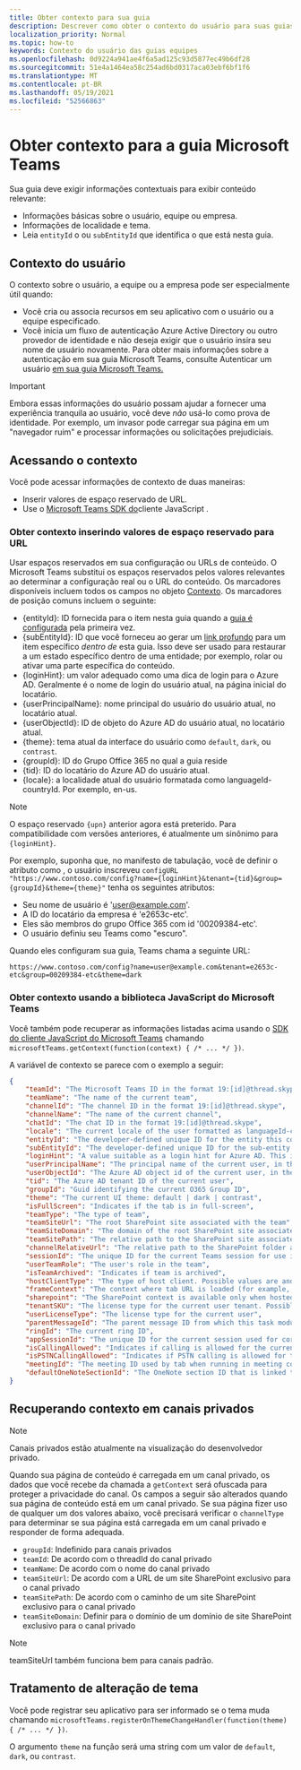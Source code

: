 ```yaml
---
title: Obter contexto para sua guia
description: Descrever como obter o contexto do usuário para suas guias
localization_priority: Normal
ms.topic: how-to
keywords: Contexto do usuário das guias equipes
ms.openlocfilehash: 0d9224a941ae4f6a5ad125c93d5877ec49b6df28
ms.sourcegitcommit: 51e4a1464ea58c254ad6bd0317aca03ebf6bf1f6
ms.translationtype: MT
ms.contentlocale: pt-BR
ms.lasthandoff: 05/19/2021
ms.locfileid: "52566863"
---
```

# <a name="get-context-for-your-microsoft-teams-tab"></a>Obter contexto para a guia Microsoft Teams

Sua guia deve exigir informações contextuais para exibir conteúdo relevante:

* Informações básicas sobre o usuário, equipe ou empresa.
* Informações de localidade e tema.
* Leia `entityId` o ou `subEntityId` que identifica o que está nesta guia.

## <a name="user-context"></a>Contexto do usuário

O contexto sobre o usuário, a equipe ou a empresa pode ser especialmente útil quando:

* Você cria ou associa recursos em seu aplicativo com o usuário ou a equipe especificado.
* Você inicia um fluxo de autenticação Azure Active Directory ou outro provedor de identidade e não deseja exigir que o usuário insira seu nome de usuário novamente. Para obter mais informações sobre a autenticação em sua guia Microsoft Teams, consulte Autenticar um usuário [em sua guia Microsoft Teams.](~/concepts/authentication/authentication.md)

> [!IMPORTANT]
> Embora essas informações do usuário possam ajudar a fornecer uma experiência tranquila ao usuário, você deve *não* usá-lo como prova de identidade. Por exemplo, um invasor pode carregar sua página em um "navegador ruim" e processar informações ou solicitações prejudiciais.

## <a name="accessing-context"></a>Acessando o contexto

Você pode acessar informações de contexto de duas maneiras:

* Inserir valores de espaço reservado de URL.
* Use o [Microsoft Teams SDK do](/javascript/api/overview/msteams-client)cliente JavaScript .

### <a name="getting-context-by-inserting-url-placeholder-values"></a>Obter contexto inserindo valores de espaço reservado para URL

Usar espaços reservados em sua configuração ou URLs de conteúdo. O Microsoft Teams substitui os espaços reservados pelos valores relevantes ao determinar a configuração real ou o URL do conteúdo. Os marcadores disponíveis incluem todos os campos no objeto [Contexto](/javascript/api/@microsoft/teams-js/microsoftteams.context?view=msteams-client-js-latest&preserve-view=true). Os marcadores de posição comuns incluem o seguinte:

* {entityId}: ID fornecida para o item nesta guia quando a [guia é configurada](~/tabs/how-to/create-tab-pages/configuration-page.md) pela primeira vez. 
* {subEntityId}: ID que você forneceu ao gerar um [link profundo](~/concepts/build-and-test/deep-links.md) para um item específico _dentro de_ esta guia. Isso deve ser usado para restaurar a um estado específico dentro de uma entidade; por exemplo, rolar ou ativar uma parte específica do conteúdo.
* {loginHint}: um valor adequado como uma dica de login para o Azure AD. Geralmente é o nome de login do usuário atual, na página inicial do locatário.
* {userPrincipalName}: nome principal do usuário do usuário atual, no locatário atual.
* {userObjectId}: ID de objeto do Azure AD do usuário atual, no locatário atual.
* {theme}: tema atual da interface do usuário como `default`, `dark`, ou `contrast`.
* {groupId}: ID do Grupo Office 365 no qual a guia reside
* {tid}: ID do locatário do Azure AD do usuário atual.
* {locale}: a localidade atual do usuário formatada como languageId-countryId. Por exemplo, en-us.

>[!NOTE]
>O espaço reservado `{upn}` anterior agora está preterido. Para compatibilidade com versões anteriores, é atualmente um sinônimo para `{loginHint}`.

Por exemplo, suponha que, no manifesto de tabulação, você de definir o atributo como , o usuário inscreveu `configURL` `"https://www.contoso.com/config?name={loginHint}&tenant={tid}&group={groupId}&theme={theme}"` tenha os seguintes atributos:

* Seu nome de usuário é 'user@example.com'.
* A ID do locatário da empresa é 'e2653c-etc'.
* Eles são membros do grupo Office 365 com id '00209384-etc'.
* O usuário definiu seu Teams como "escuro".

Quando eles configuram sua guia, Teams chama a seguinte URL:

`https://www.contoso.com/config?name=user@example.com&tenant=e2653c-etc&group=00209384-etc&theme=dark`

### <a name="getting-context-by-using-the-microsoft-teams-javascript-library"></a>Obter contexto usando a biblioteca JavaScript do Microsoft Teams

Você também pode recuperar as informações listadas acima usando o [SDK do cliente JavaScript do Microsoft Teams](/javascript/api/overview/msteams-client) chamando `microsoftTeams.getContext(function(context) { /* ... */ })`.

A variável de contexto se parece com o exemplo a seguir:

```json
{
    "teamId": "The Microsoft Teams ID in the format 19:[id]@thread.skype",
    "teamName": "The name of the current team",
    "channelId": "The channel ID in the format 19:[id]@thread.skype",
    "channelName": "The name of the current channel",
    "chatId": "The chat ID in the format 19:[id]@thread.skype",
    "locale": "The current locale of the user formatted as languageId-countryId (for example, en-us)",
    "entityId": "The developer-defined unique ID for the entity this content points to",
    "subEntityId": "The developer-defined unique ID for the sub-entity this content points to",
    "loginHint": "A value suitable as a login hint for Azure AD. This is usually the login name of the current user, in their home tenant",
    "userPrincipalName": "The principal name of the current user, in the current tenant",
    "userObjectId": "The Azure AD object id of the current user, in the current tenant",
    "tid": "The Azure AD tenant ID of the current user",
    "groupId": "Guid identifying the current O365 Group ID",
    "theme": "The current UI theme: default | dark | contrast",
    "isFullScreen": "Indicates if the tab is in full-screen",
    "teamType": "The type of team",
    "teamSiteUrl": "The root SharePoint site associated with the team",
    "teamSiteDomain": "The domain of the root SharePoint site associated with the team",
    "teamSitePath": "The relative path to the SharePoint site associated with the team",
    "channelRelativeUrl": "The relative path to the SharePoint folder associated with the channel",
    "sessionId": "The unique ID for the current Teams session for use in correlating telemetry data",
    "userTeamRole": "The user's role in the team",
    "isTeamArchived": "Indicates if team is archived",
    "hostClientType": "The type of host client. Possible values are android, ios, web, desktop, rigel",
    "frameContext": "The context where tab URL is loaded (for example, content, task, setting, remove, sidePanel)",
    "sharepoint": "The SharePoint context is available only when hosted in SharePoint",
    "tenantSKU": "The license type for the current user tenant. Possible values are enterprise, free, edu, unknown",
    "userLicenseType": "The license type for the current user",
    "parentMessageId": "The parent message ID from which this task module is launched",
    "ringId": "The current ring ID",
    "appSessionId": "The unique ID for the current session used for correlating telemetry data",
    "isCallingAllowed": "Indicates if calling is allowed for the current logged in user",
    "isPSTNCallingAllowed": "Indicates if PSTN calling is allowed for the current logged in user",
    "meetingId": "The meeting ID used by tab when running in meeting context",
    "defaultOneNoteSectionId": "The OneNote section ID that is linked to the channel"
}
```

## <a name="retrieving-context-in-private-channels"></a>Recuperando contexto em canais privados

> [!Note]
> Canais privados estão atualmente na visualização do desenvolvedor privado.

Quando sua página de conteúdo é carregada em um canal privado, os dados que você recebe da chamada a `getContext` será ofuscada para proteger a privacidade do canal. Os campos a seguir são alterados quando sua página de conteúdo está em um canal privado. Se sua página fizer uso de qualquer um dos valores abaixo, você precisará verificar o `channelType` para determinar se sua página está carregada em um canal privado e responder de forma adequada.

* `groupId`: Indefinido para canais privados
* `teamId`: De acordo com o threadId do canal privado
* `teamName`: De acordo com o nome do canal privado
* `teamSiteUrl`: De acordo com a URL de um site SharePoint exclusivo para o canal privado
* `teamSitePath`: De acordo com o caminho de um site SharePoint exclusivo para o canal privado
* `teamSiteDomain`: Definir para o domínio de um domínio de site SharePoint exclusivo para o canal privado

> [!Note]
>  teamSiteUrl também funciona bem para canais padrão.

## <a name="theme-change-handling"></a>Tratamento de alteração de tema

Você pode registrar seu aplicativo para ser informado se o tema muda chamando `microsoftTeams.registerOnThemeChangeHandler(function(theme) { /* ... */ })`.

O argumento `theme` na função será uma string com um valor de `default`, `dark`, ou `contrast`.
